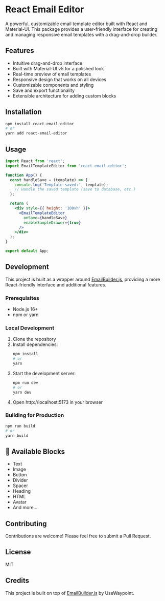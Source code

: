 # React Email Editor

A powerful, customizable email template editor built with React and Material-UI. This package provides a user-friendly interface for creating and managing responsive email templates with a drag-and-drop builder.

## Features

- Intuitive drag-and-drop interface
- Built with Material-UI v5 for a polished look
- Real-time preview of email templates
- Responsive design that works on all devices
- Customizable components and styling
- Save and export functionality
- Extensible architecture for adding custom blocks

## Installation

```bash
npm install react-email-editor
# or
yarn add react-email-editor
```

## Usage

```jsx
import React from 'react';
import EmailTemplateEditor from 'react-email-editor';

function App() {
  const handleSave = (template) => {
    console.log('Template saved:', template);
    // Handle the saved template (save to database, etc.)
  };

  return (
    <div style={{ height: '100vh' }}>
      <EmailTemplateEditor 
        onSave={handleSave}
        enableSampleDrawer={true}
      />
    </div>
  );
}

export default App;
```

## Development

This project is built as a wrapper around [EmailBuilder.js](https://github.com/usewaypoint/email-builder-js), providing a more React-friendly interface and additional features.

### Prerequisites

- Node.js 16+
- npm or yarn

### Local Development

1. Clone the repository
2. Install dependencies:
   ```bash
   npm install
   # or
   yarn
   ```
3. Start the development server:
   ```bash
   npm run dev
   # or
   yarn dev
   ```
4. Open http://localhost:5173 in your browser

### Building for Production

```bash
npm run build
# or
yarn build
```

## 🔌 Available Blocks

- Text
- Image
- Button
- Divider
- Spacer
- Heading
- HTML
- Avatar
- And more...

## Contributing

Contributions are welcome! Please feel free to submit a Pull Request.

## License

MIT

## Credits

This project is built on top of [EmailBuilder.js](https://github.com/usewaypoint/email-builder-js) by UseWaypoint.
